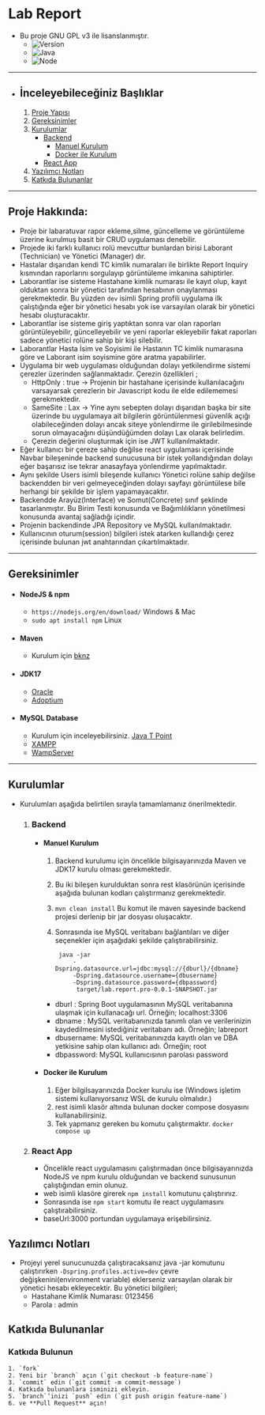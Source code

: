 # Lab Report
- Bu proje GNU GPL v3 ile lisanslanmıştır.
    - ![Version](https://img.shields.io/badge/version-0.0.1-purple.svg)
    - ![Java](https://img.shields.io/badge/Java-17.0.6-orange)
    - ![Node](https://img.shields.io/badge/Node-18.16-green)


___________


- ## İnceleyebileceğiniz Başlıklar

    1. [Proje Yapısı](#Proje-Hakkında)
    2. [Gereksinimler](#Gereksinimler)
    3. [Kurulumlar](#Kurulumlar)
        - [Backend](#Backend)
            - [Manuel Kurulum](#Manuel-Kurulum)
            - [Docker ile Kurulum](#Docker-ile-Kurulum)
        - [React App](#React-App)
    4. [Yazılımcı Notları](#Yazılımcı-Notları)
    4. [Katkıda Bulunanlar](#Katkıda-Bulunanlar)



_________________________


## Proje Hakkında:

- Proje bir labaratuvar rapor ekleme,silme, güncelleme ve görüntüleme üzerine kurulmuş basit bir CRUD uygulaması denebilir.
- Projede iki farklı kullanıcı rolü mevcuttur bunlardan birisi Laborant (Technician) ve Yönetici (Manager) dır.
- Hastalar dışarıdan kendi TC kimlik numaraları ile birlikte Report Inquiry kısmından raporlarını sorgulayıp görüntüleme imkanına sahiptirler.
- Laborantlar ise sisteme Hastahane kimlik numarası ile kayıt olup, kayıt olduktan sonra bir yönetici tarafından hesabının onaylanması gerekmektedir. Bu yüzden `dev` isimli Spring profili uygulama ilk çalıştığında eğer bir yönetici hesabı yok ise varsayılan olarak bir yönetici hesabı oluşturacaktır.
- Laborantlar ise sisteme giriş yaptıktan sonra var olan raporları görüntüleyebilir, güncelleyebilir ve yeni raporlar ekleyebilir fakat raporları sadece yönetici rolüne sahip bir kişi silebilir.
- Laborantlar Hasta İsim ve Soyisimi ile Hastanın TC kimlik numarasına göre ve Laborant isim soyismine göre aratma yapabilirler.
- Uygulama bir web uygulaması olduğundan dolayı yetkilendirme sistemi çerezler üzerinden sağlanmaktadır. Çerezin özellikleri ; 
    - HttpOnly : true -> Projenin bir hastahane içerisinde kullanılacağını varsayarsak çerezlerin bir Javascript kodu ile elde edilememesi gerekmektedir.
    - SameSite : Lax -> Yine aynı sebepten dolayı dışarıdan başka bir site üzerinde bu uygulamaya ait bilgilerin görüntülenmesi güvenlik açığı olabileceğinden dolayı ancak siteye yönlendirme ile girilebilmesinde sorun olmayacağını düşündüğümden dolayı Lax olarak belirledim.
    - Çerezin değerini oluşturmak için ise JWT kullanılmaktadır.
- Eğer kullanıcı bir çereze sahip değilse react uygulaması içerisinde Navbar bileşeninde backend sunucusuna bir istek yollandığından dolayı eğer başarısız ise tekrar anasayfaya yönlendirme yapılmaktadır.
- Aynı şekilde Users isimli bileşende kullanıcı Yönetici rolüne sahip değilse backendden bir veri gelmeyeceğinden dolayı sayfayı görüntülese bile herhangi bir şekilde bir işlem yapamayacaktır.
- Backendde Arayüz(Interface) ve Somut(Concrete) sınıf şeklinde tasarlanmıştır. Bu Birim Testi konusunda ve Bağımlılıkların yönetilmesi konusunda avantaj sağladığı içindir.
- Projenin backendinde JPA Repository ve MySQL kullanılmaktadır.
- Kullanıcının oturum(session) bilgileri istek atarken kullandığı çerez içerisinde bulunan jwt anahtarından çıkartılmaktadır.

__________________________


## Gereksinimler

- #### NodeJS & npm
    - `https://nodejs.org/en/download/` Windows & Mac
    - `sudo apt install npm` Linux

- #### Maven
    - Kurulum için [bknz](https://www.baeldung.com/install-maven-on-windows-linux-mac)

- #### JDK17
    - [Oracle](https://www.oracle.com/java/technologies/downloads/#java17)
    - [Adoptium](https://adoptium.net/temurin/releases/?package=jdk&version=17)

- #### MySQL Database 
    - Kurulum için inceleyebilirsiniz. [Java T Point](https://www.javatpoint.com/how-to-install-mysql)
    - [XAMPP](https://www.apachefriends.org/tr/index.html)
    - [WampServer](https://www.wampserver.com/en/download-wampserver-64bits/)

__________________________


## Kurulumlar

- Kurulumları aşağıda belirtilen sırayla tamamlamanız önerilmektedir.
    1. ### Backend
        - #### Manuel Kurulum
            1. Backend kurulumu için öncelikle bilgisayarınızda Maven ve JDK17 kurulu olması gerekmektedir.
            2. Bu iki bileşen kurulduktan sonra rest klasörünün içerisinde aşağıda bulunan kodları çalıştırmanız gerekmektedir.
            3. `mvn clean install` Bu komut ile maven sayesinde backend projesi derlenip bir jar dosyası oluşacaktır. 
            4. Sonrasında ise MySQL veritabanı bağlantıları ve diğer seçenekler için aşağıdaki şekilde çalıştırabilirsiniz.
                
                    java -jar 
                        -Dspring.datasource.url=jdbc:mysql://{dburl}/{dbname} 
                        -Dspring.datasource.username={dbusername}
                        -Dspring.datasource.password={dbpassword}
                         target/lab.report.pro-0.0.1-SNAPSHOT.jar
            - dburl : Spring Boot uygulamasının MySQL veritabanına ulaşmak için kullanacağı url. Örneğin;
            localhost:3306
            - dbname : MySQL veritabanınızda tanımlı olan ve verilerinizin kaydedilmesini istediğiniz veritabanı adı. Örneğin;
            labreport
            - dbusername: MySQL veritabanınızda kayıtlı olan ve DBA yetkisine sahip olan kullanıcı adı. Örneğin;
            root
            - dbpassword: MySQL kullanıcısının parolası
            password

        - #### Docker ile Kurulum
            1. Eğer bilgilsayarınızda Docker kurulu ise (Windows işletim sistemi kullanıyorsanız WSL de kurulu olmalıdır.)
            2. rest isimli klasör altında bulunan docker compose dosyasını kullanabilirsiniz.
            3. Tek yapmanız gereken bu komutu çalıştırmaktır. 
                `docker compose up`

     2. ### React App
        - Öncelikle react uygulamasını çalıştırmadan önce bilgisayarınızda NodeJS ve npm kurulu olduğundan ve backend sunusunun çalıştığından emin olunuz.
        - web isimli klasöre girerek `npm install` komutunu çalıştırınız.
        - Sonrasında ise `npm start` komutu ile react uygulamasını çalıştırabilirsiniz.
        - baseUrl:3000 portundan uygulamaya erişebilirsiniz.


## Yazılımcı Notları
- Projeyi yerel sunucunuzda çalıştıracaksanız java -jar komutunu çalıştırırken `-Dspring.profiles.active=dev` çevre değişkenini(environment variable) eklerseniz varsayılan olarak bir yönetici hesabı ekleyecektir. Bu yönetici bilgileri;
    - Hastahane Kimlik Numarası: 0123456
    - Parola : admin


## Katkıda Bulunanlar

### Katkıda Bulunun
    1. `fork`
    2. Yeni bir `branch` açın (`git checkout -b feature-name`)
    3. `commit` edin (`git commit -m commit-message`)
    4. Katkıda bulunanlara isminizi ekleyin.
    5. `branch`’inizi `push` edin (`git push origin feature-name`)
    6. ve **Pull Request** açın!